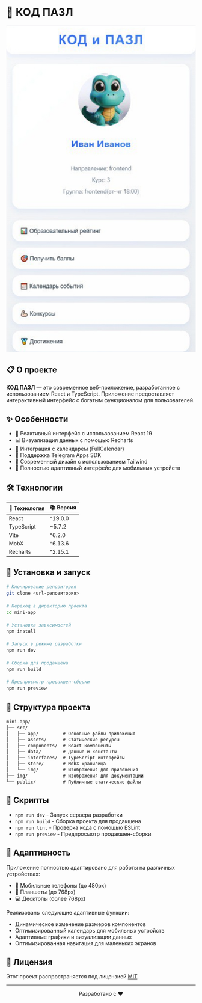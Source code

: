 # 🚀 КОД ПАЗЛ

<div align="center">
  <img src="./img/img.jpg" alt="КОД ПАЗЛ" width="600px" />
</div>

## 📋 О проекте

**КОД ПАЗЛ** — это современное веб-приложение, разработанное с использованием React и TypeScript. Приложение предоставляет интерактивный интерфейс с богатым функционалом для пользователей.

## ✨ Особенности

- 🔄 Реактивный интерфейс с использованием React 19
- 📊 Визуализация данных с помощью Recharts
- 📅 Интеграция с календарем (FullCalendar)
- 📱 Поддержка Telegram Apps SDK
- 🎨 Современный дизайн с использованием Tailwind
- 📱 Полностью адаптивный интерфейс для мобильных устройств

## 🛠️ Технологии

<div align="center">

| 🔧 Технология | 📚 Версия |
|--------------|-----------|
| React        | ^19.0.0   |
| TypeScript   | ~5.7.2    |
| Vite         | ^6.2.0    |
| MobX         | ^6.13.6   |
| Recharts     | ^2.15.1   |

</div>

## 🚀 Установка и запуск

```bash
# Клонирование репозитория
git clone <url-репозитория>

# Переход в директорию проекта
cd mini-app

# Установка зависимостей
npm install

# Запуск в режиме разработки
npm run dev

# Сборка для продакшена
npm run build

# Предпросмотр продакшен-сборки
npm run preview
```

## 📁 Структура проекта

```
mini-app/
├── src/
│   ├── app/         # Основные файлы приложения
│   ├── assets/      # Статические ресурсы
│   ├── components/  # React компоненты
│   ├── data/        # Данные и константы
│   ├── interfaces/  # TypeScript интерфейсы
│   ├── store/       # MobX хранилища
│   └── img/         # Изображения для приложения
├── img/             # Изображения для документации
└── public/          # Публичные статические файлы
```

## 🔧 Скрипты

- `npm run dev` - Запуск сервера разработки
- `npm run build` - Сборка проекта для продакшена
- `npm run lint` - Проверка кода с помощью ESLint
- `npm run preview` - Предпросмотр продакшен-сборки

## 📱 Адаптивность

Приложение полностью адаптировано для работы на различных устройствах:

- 📱 Мобильные телефоны (до 480px)
- 📱 Планшеты (до 768px)
- 💻 Десктопы (более 768px)

Реализованы следующие адаптивные функции:
- Динамическое изменение размеров компонентов
- Оптимизированный календарь для мобильных устройств
- Адаптивные графики и визуализации данных
- Оптимизированная навигация для маленьких экранов

## 📄 Лицензия

Этот проект распространяется под лицензией [MIT](LICENSE).

---

<div align="center">
  <p>Разработано с ❤️</p>
</div>
